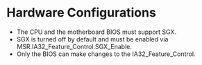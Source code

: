 
# Hardware Configurations
- The CPU and the motherboard BIOS must support SGX.
- SGX is turned off by default and must be enabled via MSR.IA32_Feature_Control.SGX_Enable. 
- Only the BIOS can make changes to the IA32_Feature_Control.
